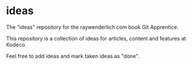 # ideas
The "ideas" repository for the raywenderlich.com book Git Apprentice.

This repository is a collection of ideas for articles, content and features at Kodeco.

Feel free to add ideas and mark taken ideas as "done".
